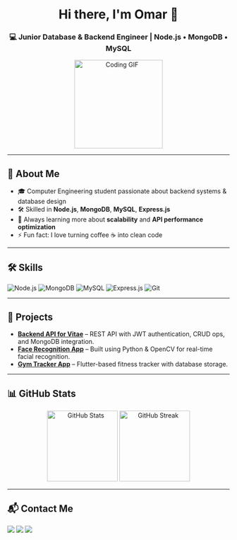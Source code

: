 <h1 align="center">Hi there, I'm Omar 👋</h1>
<h3 align="center">💻 Junior Database & Backend Engineer | Node.js • MongoDB • MySQL</h3>

<p align="center">
  <img src="https://media.giphy.com/media/M9gbBd9nbDrOTu1Mqx/giphy.gif" width="200" alt="Coding GIF"/>
</p>

---

## 🚀 About Me  
- 🎓 Computer Engineering student passionate about backend systems & database design  
- 🛠 Skilled in **Node.js**, **MongoDB**, **MySQL**, **Express.js**  
- 🌱 Always learning more about **scalability** and **API performance optimization**  
- ⚡ Fun fact: I love turning coffee ☕ into clean code  

---

## 🛠 Skills  

<p align="left">
  <img src="https://img.shields.io/badge/Node.js-339933?style=for-the-badge&logo=node.js&logoColor=white" alt="Node.js"/>
  <img src="https://img.shields.io/badge/MongoDB-4EA94B?style=for-the-badge&logo=mongodb&logoColor=white" alt="MongoDB"/>
  <img src="https://img.shields.io/badge/MySQL-005C84?style=for-the-badge&logo=mysql&logoColor=white" alt="MySQL"/>
  <img src="https://img.shields.io/badge/Express.js-000000?style=for-the-badge&logo=express&logoColor=white" alt="Express.js"/>
  <img src="https://img.shields.io/badge/Git-F05032?style=for-the-badge&logo=git&logoColor=white" alt="Git"/>
</p>

---

## 📂 Projects  

- [**Backend API for Vitae**](#) – REST API with JWT authentication, CRUD ops, and MongoDB integration.  
- [**Face Recognition App**](#) – Built using Python & OpenCV for real-time facial recognition.  
- [**Gym Tracker App**](#) – Flutter-based fitness tracker with database storage.  

---

## 📊 GitHub Stats  

<p align="center">
  <img src="https://github-readme-stats.vercel.app/api?username=YOUR_USERNAME&show_icons=true&theme=tokyonight" alt="GitHub Stats" height="160"/>
  <img src="https://github-readme-streak-stats.herokuapp.com/?user=YOUR_USERNAME&theme=tokyonight" alt="GitHub Streak" height="160"/>
</p>

---

## 📬 Contact Me  

<p>
  <a href="https://www.linkedin.com/in/YOUR_LINKEDIN/"><img src="https://img.shields.io/badge/LinkedIn-0A66C2?style=for-the-badge&logo=linkedin&logoColor=white"/></a>
  <a href="mailto:YOUR_EMAIL@gmail.com"><img src="https://img.shields.io/badge/Email-D14836?style=for-the-badge&logo=gmail&logoColor=white"/></a>
  <a href="https://YOUR_PORTFOLIO.com"><img src="https://img.shields.io/badge/Portfolio-000000?style=for-the-badge&logo=About.me&logoColor=white"/></a>
</p>
